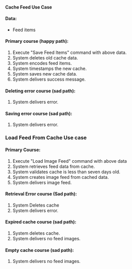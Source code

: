 #### Cache Feed Use Case

#### Data:
- Feed items

#### Primary course (happy path):
1. Execute "Save Feed Items" command with above data.
2. System deletes old cache data.
3. System encodes feed items.
4. System timestamps the new cache.
5. System saves new cache data.
6. System delivers success message.

#### Deleting error course (sad path):
1. System delivers error.

#### Saving error course (sad path):
1. System delivers error.

### Load Feed From Cache Use case

#### Primary Course:
1. Execute "Load Image Feed" command with above data
2. System retrieves feed data from cache.
3. System validates cache is less than seven days old.
4. System creates image feed from cached data.
5. System delivers image feed.

#### Retrieval Error course (Sad path):
1. System Deletes cache
2. System delivers error.

#### Expired cache course (sad path):
1. System deletes cache.
2. System delivers no feed images.

#### Empty cache course (sad path):
1. System delivers no feed images.
